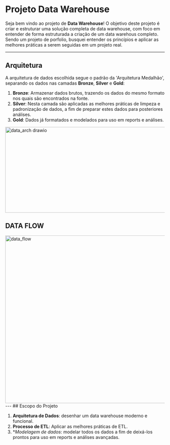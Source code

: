 # Projeto Data Warehouse

Seja bem vindo ao projeto de **Data Warehouse**!
O objetivo deste projeto é criar e estruturar uma solução completa de data warehouse, com foco em entender de forma estruturada a criação de um data warehous completo. Sendo um projeto de porfolio, busquei entender os princípios e aplicar as melhores práticas a serem seguidas em um projeto real.

---
## Arquitetura

A arquitetura de dados escolhida segue o padrão da 'Arquitetura Medalhão', separando os dados nas camadas **Bronze**, **Silver** e **Gold**:

1. **Bronze**: Armazenar dados brutos, trazendo os dados do mesmo formato nos quais são encontrados na fonte.
2. **Silver**: Nesta camada são aplicadas as melhores práticas de limpeza e padronização de dados, a fim de preparar estes dados para posteriores análises.
3. **Gold**: Dados já formatados e modelados para uso em reports e análises.

<img width="701" height="271" alt="data_arch drawio" src="https://github.com/user-attachments/assets/18d8349c-3855-4f4e-b51d-08bc756ddab5" />

## DATA FLOW
<img width="1094" height="530" alt="data_flow" src="https://github.com/user-attachments/assets/a45a4236-2656-44cf-9292-a11244d7e88f" />
---
## Escopo do Projeto

1. **Arquitetura de Dados**: desenhar um data warehouse moderno e funcional.
2. **Processo de ETL**: Aplicar as melhores práticas de ETL.
3. **Modelagem de dados*: modelar todos os dados a fim de deixá-los prontos para uso em reports e análises avançadas.




